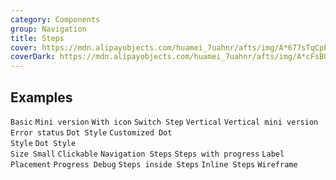 ```yaml
---
category: Components
group: Navigation
title: Steps
cover: https://mdn.alipayobjects.com/huamei_7uahnr/afts/img/A*677sTqCpE3wAAAAAAAAAAAAADrJ8AQ/original
coverDark: https://mdn.alipayobjects.com/huamei_7uahnr/afts/img/A*cFsBQLA0b7UAAAAAAAAAAAAADrJ8AQ/original
---
```


## Examples

<!-- prettier-ignore -->
<code src="./demo/simple.tsx">Basic</code>
<code src="./demo/small-size.tsx">Mini version</code>
<code src="./demo/icon.tsx">With icon</code>
<code src="./demo/step-next.tsx">Switch Step</code>
<code src="./demo/vertical.tsx">Vertical</code>
<code src="./demo/vertical-small.tsx">Vertical mini version</code>
<code src="./demo/error.tsx">Error status</code>
<code src="./demo/progress-dot.tsx">Dot Style</code>
<code src="./demo/customized-progress-dot.tsx">Customized Dot Style</code>
<code src="./demo/progress-dot-small.tsx" debug>Dot Style Size Small</code>
<code src="./demo/clickable.tsx">Clickable</code>
<code src="./demo/nav.tsx">Navigation Steps</code>
<code src="./demo/progress.tsx">Steps with progress</code>
<code src="./demo/label-placement.tsx">Label Placement</code>
<code src="./demo/progress-debug.tsx" debug>Progress Debug</code>
<code src="./demo/steps-in-steps.tsx" debug>Steps inside Steps</code>
<code src="./demo/inline.tsx">Inline Steps</code>
<code src="./demo/wireframe.tsx" debug>Wireframe</code>
